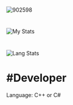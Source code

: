 
#
![902598](https://cdn.ghost143.de/5X_logo_github_ready.png)
#
![My Stats](https://github-readme-stats.vercel.app/api?username=Project-BlackFN)
#
![Lang Stats](https://github-readme-stats.vercel.app/api/top-langs?organization=Project-BlackFN&show_icons=true&theme=tokyonight&layout=compact)


#  #Developer

Language: C++ or C#

#
                                             
